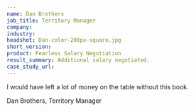 ```yaml
---
name: Dan Brothers
job_title: Territory Manager
company: 
industry: 
headshot: Dan-color-200px-square.jpg
short_version: 
product: Fearless Salary Negotiation
result_summary: Additional salary negotiated.
case_study_url: 
---
```


I would have left a lot of money on the table without this book.

Dan Brothers, Territory Manager